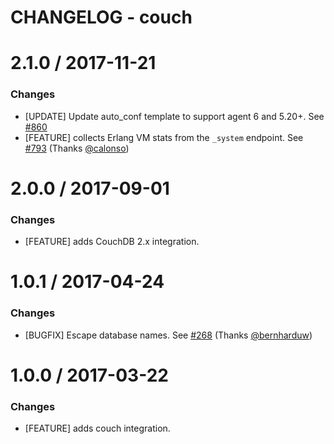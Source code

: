 # CHANGELOG - couch

2.1.0 / 2017-11-21
=================

### Changes

* [UPDATE] Update auto_conf template to support agent 6 and 5.20+. See [#860][]
* [FEATURE] collects Erlang VM stats from the `_system` endpoint. See [#793][] (Thanks [@calonso][])

2.0.0 / 2017-09-01
==================

### Changes

* [FEATURE] adds CouchDB 2.x integration.

1.0.1 / 2017-04-24
==================

### Changes

* [BUGFIX] Escape database names. See [#268][] (Thanks [@bernharduw][])

1.0.0 / 2017-03-22
==================

### Changes

* [FEATURE] adds couch integration.

<!--- The following link definition list is generated by PimpMyChangelog --->
[#268]: https://github.com/DataDog/integrations-core/issues/268
[#793]: https://github.com/DataDog/integrations-core/issues/793
[#860]: https://github.com/DataDog/integrations-core/issues/860
[@bernharduw]: https://github.com/bernharduw
[@calonso]: https://github.com/calonso